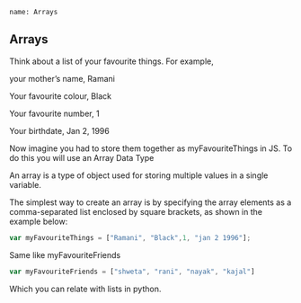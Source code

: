 ```ngMeta
name: Arrays
```

## Arrays

Think about a list of your favourite things. For example, 

your mother’s name, Ramani


Your favourite colour, Black


Your favourite number, 1


Your birthdate, Jan 2, 1996

Now imagine you had to store them together as myFavouriteThings in JS. To do this you will use an Array Data Type


An array is a type of object used for storing multiple values in a single variable.


The simplest way to create an array is by specifying the array elements as a comma-separated list enclosed by square brackets, as shown in the example below:

```javascript
var myFavouriteThings = ["Ramani", "Black",1, "jan 2 1996"];
```

Same like myFavouriteFriends

```javascript
var myFavouriteFriends = ["shweta", "rani", "nayak", "kajal"]

```

Which you can relate with lists in python. 